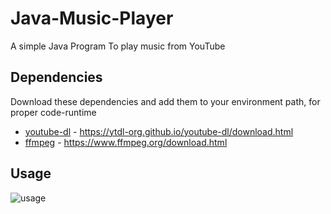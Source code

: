 # Java-Music-Player
A simple Java Program To play music from YouTube

## Dependencies
Download these dependencies and add them to your environment path, for proper code-runtime

- [youtube-dl](https://github.com/ytdl-org/youtube-dl) - https://ytdl-org.github.io/youtube-dl/download.html
- [ffmpeg](https://www.ffmpeg.org) - https://www.ffmpeg.org/download.html

## Usage

![usage](https://user-images.githubusercontent.com/53504602/81970092-9b8af200-963c-11ea-8a58-a37642cb761e.png)
